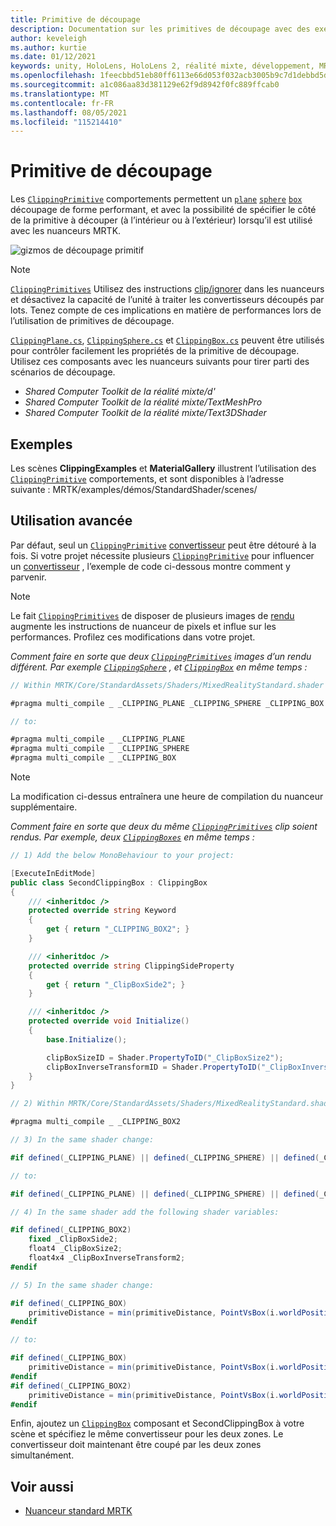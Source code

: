 ```yaml
---
title: Primitive de découpage
description: Documentation sur les primitives de découpage avec des exemples dans MRTK
author: keveleigh
ms.author: kurtie
ms.date: 01/12/2021
keywords: unity, HoloLens, HoloLens 2, réalité mixte, développement, MRTK, primitive de découpage,
ms.openlocfilehash: 1feecbbd51eb80ff6113e66d053f032acb3005b9c7d1debbd5dfd46da0925798
ms.sourcegitcommit: a1c086aa83d381129e62f9d8942f0fc889ffcab0
ms.translationtype: MT
ms.contentlocale: fr-FR
ms.lasthandoff: 08/05/2021
ms.locfileid: "115214410"
---
```

# <a name="clipping-primitive"></a>Primitive de découpage

Les [`ClippingPrimitive`](xref:Microsoft.MixedReality.Toolkit.Utilities.ClippingPrimitive) comportements permettent un [`plane`](xref:Microsoft.MixedReality.Toolkit.Utilities.ClippingPlane) [`sphere`](xref:Microsoft.MixedReality.Toolkit.Utilities.ClippingSphere) [`box`](xref:Microsoft.MixedReality.Toolkit.Utilities.ClippingBox) découpage de forme performant, et avec la possibilité de spécifier le côté de la primitive à découper (à l’intérieur ou à l’extérieur) lorsqu’il est utilisé avec les nuanceurs MRTK.

![gizmos de découpage primitif](../images/mrtk-standard-shader/MRTK_PrimitiveClippingGizmos.gif)

> [!NOTE]
> [`ClippingPrimitives`](xref:Microsoft.MixedReality.Toolkit.Utilities.ClippingPrimitive) Utilisez des instructions [clip/ignorer](https://developer.download.nvidia.com/cg/clip.html) dans les nuanceurs et désactivez la capacité de l’unité à traiter les convertisseurs découpés par lots. Tenez compte de ces implications en matière de performances lors de l’utilisation de primitives de découpage.

[`ClippingPlane.cs`](xref:Microsoft.MixedReality.Toolkit.Utilities.ClippingPlane), [`ClippingSphere.cs`](xref:Microsoft.MixedReality.Toolkit.Utilities.ClippingSphere) et [`ClippingBox.cs`](xref:Microsoft.MixedReality.Toolkit.Utilities.ClippingBox) peuvent être utilisés pour contrôler facilement les propriétés de la primitive de découpage. Utilisez ces composants avec les nuanceurs suivants pour tirer parti des scénarios de découpage.

- *Shared Computer Toolkit de la réalité mixte/d'*
- *Shared Computer Toolkit de la réalité mixte/TextMeshPro*
- *Shared Computer Toolkit de la réalité mixte/Text3DShader*

## <a name="examples"></a>Exemples

Les scènes **ClippingExamples** et **MaterialGallery** illustrent l’utilisation des [`ClippingPrimitive`](xref:Microsoft.MixedReality.Toolkit.Utilities.ClippingPrimitive) comportements, et sont disponibles à l’adresse suivante : MRTK/examples/démos/StandardShader/scenes/

## <a name="advanced-usage"></a>Utilisation avancée

Par défaut, seul un [`ClippingPrimitive`](xref:Microsoft.MixedReality.Toolkit.Utilities.ClippingPrimitive) [convertisseur](https://docs.unity3d.com/ScriptReference/Renderer.html) peut être détouré à la fois. Si votre projet nécessite plusieurs [`ClippingPrimitive`](xref:Microsoft.MixedReality.Toolkit.Utilities.ClippingPrimitive) pour influencer un [convertisseur](https://docs.unity3d.com/ScriptReference/Renderer.html)  , l’exemple de code ci-dessous montre comment y parvenir.

> [!NOTE]
> Le fait [`ClippingPrimitives`](xref:Microsoft.MixedReality.Toolkit.Utilities.ClippingPrimitive) de disposer de plusieurs images de [rendu](https://docs.unity3d.com/ScriptReference/Renderer.html) augmente les instructions de nuanceur de pixels et influe sur les performances. Profilez ces modifications dans votre projet.

*Comment faire en sorte que deux [`ClippingPrimitives`](xref:Microsoft.MixedReality.Toolkit.Utilities.ClippingPrimitive) images d’un rendu différent. Par exemple [`ClippingSphere`](xref:Microsoft.MixedReality.Toolkit.Utilities.ClippingSphere) , et [`ClippingBox`](xref:Microsoft.MixedReality.Toolkit.Utilities.ClippingBox) en même temps :*

```C#
// Within MRTK/Core/StandardAssets/Shaders/MixedRealityStandard.shader (or another MRTK shader) change:

#pragma multi_compile _ _CLIPPING_PLANE _CLIPPING_SPHERE _CLIPPING_BOX

// to:

#pragma multi_compile _ _CLIPPING_PLANE
#pragma multi_compile _ _CLIPPING_SPHERE
#pragma multi_compile _ _CLIPPING_BOX
```

> [!NOTE]
> La modification ci-dessus entraînera une heure de compilation du nuanceur supplémentaire.

*Comment faire en sorte que deux du même [`ClippingPrimitives`](xref:Microsoft.MixedReality.Toolkit.Utilities.ClippingPrimitive) clip soient rendus. Par exemple, deux [`ClippingBoxes`](xref:Microsoft.MixedReality.Toolkit.Utilities.ClippingBox) en même temps :*

```C#
// 1) Add the below MonoBehaviour to your project:

[ExecuteInEditMode]
public class SecondClippingBox : ClippingBox
{
    /// <inheritdoc />
    protected override string Keyword
    {
        get { return "_CLIPPING_BOX2"; }
    }

    /// <inheritdoc />
    protected override string ClippingSideProperty
    {
        get { return "_ClipBoxSide2"; }
    }

    /// <inheritdoc />
    protected override void Initialize()
    {
        base.Initialize();

        clipBoxSizeID = Shader.PropertyToID("_ClipBoxSize2");
        clipBoxInverseTransformID = Shader.PropertyToID("_ClipBoxInverseTransform2");
    }
}

// 2) Within MRTK/Core/StandardAssets/Shaders/MixedRealityStandard.shader (or another MRTK shader) add the following multi_compile pragma:

#pragma multi_compile _ _CLIPPING_BOX2

// 3) In the same shader change:

#if defined(_CLIPPING_PLANE) || defined(_CLIPPING_SPHERE) || defined(_CLIPPING_BOX)

// to:

#if defined(_CLIPPING_PLANE) || defined(_CLIPPING_SPHERE) || defined(_CLIPPING_BOX) || defined(_CLIPPING_BOX2)

// 4) In the same shader add the following shader variables:

#if defined(_CLIPPING_BOX2)
    fixed _ClipBoxSide2;
    float4 _ClipBoxSize2;
    float4x4 _ClipBoxInverseTransform2;
#endif

// 5) In the same shader change:

#if defined(_CLIPPING_BOX)
    primitiveDistance = min(primitiveDistance, PointVsBox(i.worldPosition.xyz, _ClipBoxSize.xyz, _ClipBoxInverseTransform) * _ClipBoxSide);
#endif

// to:

#if defined(_CLIPPING_BOX)
    primitiveDistance = min(primitiveDistance, PointVsBox(i.worldPosition.xyz, _ClipBoxSize.xyz, _ClipBoxInverseTransform) * _ClipBoxSide);
#endif
#if defined(_CLIPPING_BOX2)
    primitiveDistance = min(primitiveDistance, PointVsBox(i.worldPosition.xyz, _ClipBoxSize2.xyz, _ClipBoxInverseTransform2) * _ClipBoxSide2);
#endif
```

Enfin, ajoutez un [`ClippingBox`](xref:Microsoft.MixedReality.Toolkit.Utilities.ClippingBox) composant et SecondClippingBox à votre scène et spécifiez le même convertisseur pour les deux zones. Le convertisseur doit maintenant être coupé par les deux zones simultanément.

## <a name="see-also"></a>Voir aussi

- [Nuanceur standard MRTK](mrtk-standard-shader.md)
